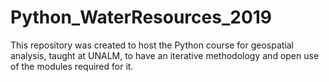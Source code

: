# Python_WaterResources_2019
This repository was created to host the Python course for geospatial analysis, taught at UNALM, to have an iterative methodology and open use of the modules required for it.
